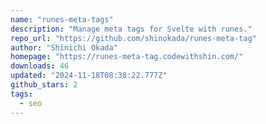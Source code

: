 ```yaml
---
name: "runes-meta-tags"
description: "Manage meta tags for Svelte with runes."
repo_url: "https://github.com/shinokada/runes-meta-tag"
author: "Shinichi Okada"
homepage: "https://runes-meta-tag.codewithshin.com/"
downloads: 46
updated: "2024-11-18T08:38:22.777Z"
github_stars: 2
tags: 
  - seo
---
```

